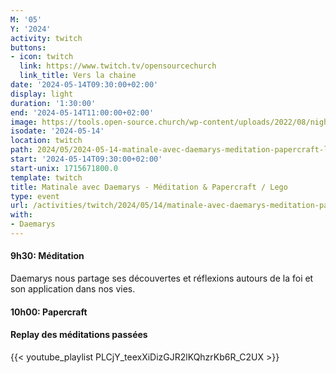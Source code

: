 ```yaml
---
M: '05'
Y: '2024'
activity: twitch
buttons:
- icon: twitch
  link: https://www.twitch.tv/opensourcechurch
  link_title: Vers la chaine
date: '2024-05-14T09:30:00+02:00'
display: light
duration: '1:30:00'
end: '2024-05-14T11:00:00+02:00'
image: https://tools.open-source.church/wp-content/uploads/2022/08/night-sky-osc-noms-de-dieu.jpg
isodate: '2024-05-14'
location: twitch
path: 2024/05/2024-05-14-matinale-avec-daemarys-meditation-papercraft-lego.md
start: '2024-05-14T09:30:00+02:00'
start-unix: 1715671800.0
template: twitch
title: Matinale avec Daemarys - Méditation & Papercraft / Lego
type: event
url: /activities/twitch/2024/05/14/matinale-avec-daemarys-meditation-papercraft-lego
with:
- Daemarys
---
```

#### 9h30: Méditation



Daemarys nous partage ses découvertes et réflexions autours de la foi et son application dans nos vies.

#### 10h00: Papercraft


#### Replay des méditations passées

{{< youtube_playlist PLCjY_teexXiDizGJR2lKQhzrKb6R_C2UX >}}